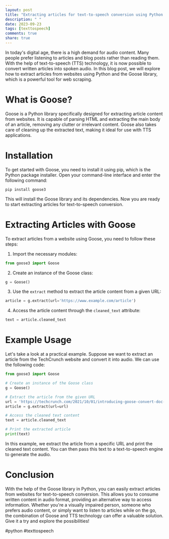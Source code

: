 ```yaml
---
layout: post
title: "Extracting articles for text-to-speech conversion using Python Goose"
description: " "
date: 2023-09-23
tags: [texttospeech]
comments: true
share: true
---
```


In today's digital age, there is a high demand for audio content. Many people prefer listening to articles and blog posts rather than reading them. With the help of text-to-speech (TTS) technology, it is now possible to convert written articles into spoken audio. In this blog post, we will explore how to extract articles from websites using Python and the Goose library, which is a powerful tool for web scraping.

# What is Goose?

Goose is a Python library specifically designed for extracting article content from websites. It is capable of parsing HTML and extracting the main body of an article, removing any clutter or irrelevant content. Goose also takes care of cleaning up the extracted text, making it ideal for use with TTS applications.

# Installation

To get started with Goose, you need to install it using pip, which is the Python package installer. Open your command-line interface and enter the following command:

```
pip install goose3
```

This will install the Goose library and its dependencies. Now you are ready to start extracting articles for text-to-speech conversion.

# Extracting Articles with Goose

To extract articles from a website using Goose, you need to follow these steps:

1. Import the necessary modules:
```python
from goose3 import Goose
```

2. Create an instance of the Goose class:
```python
g = Goose()
```

3. Use the `extract` method to extract the article content from a given URL:
```python
article = g.extract(url='https://www.example.com/article')
```

4. Access the article content through the `cleaned_text` attribute:
```python
text = article.cleaned_text
```

# Example Usage

Let's take a look at a practical example. Suppose we want to extract an article from the TechCrunch website and convert it into audio. We can use the following code:

```python
from goose3 import Goose

# Create an instance of the Goose class
g = Goose()

# Extract the article from the given URL
url = 'https://techcrunch.com/2021/10/01/introducing-goose-convert-doc-string-to-a-blog-post-in-seconds/'
article = g.extract(url=url)

# Access the cleaned text content
text = article.cleaned_text

# Print the extracted article
print(text)
```

In this example, we extract the article from a specific URL and print the cleaned text content. You can then pass this text to a text-to-speech engine to generate the audio.

# Conclusion

With the help of the Goose library in Python, you can easily extract articles from websites for text-to-speech conversion. This allows you to consume written content in audio format, providing an alternative way to access information. Whether you're a visually impaired person, someone who prefers audio content, or simply want to listen to articles while on the go, the combination of Goose and TTS technology can offer a valuable solution. Give it a try and explore the possibilities! 

#python #texttospeech